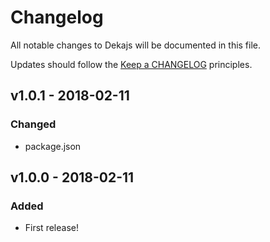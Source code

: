 # Changelog

All notable changes to Dekajs will be documented in this file.

Updates should follow the [Keep a CHANGELOG](http://keepachangelog.com/) principles.

## v1.0.1 - 2018-02-11

### Changed
- package.json

## v1.0.0 - 2018-02-11

### Added
- First release!

